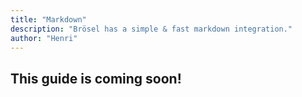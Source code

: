```yaml
---
title: "Markdown"
description: "Brösel has a simple & fast markdown integration."
author: "Henri"
---
```


## This guide is coming soon!